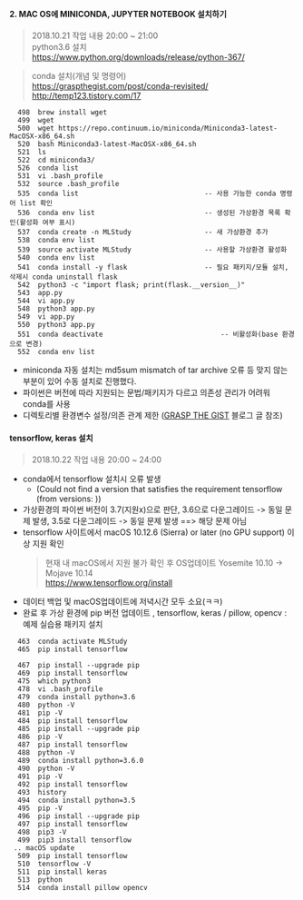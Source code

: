   
#### 2. MAC OS에 MINICONDA, JUPYTER NOTEBOOK 설치하기  
> 2018.10.21 작업 내용 20:00 ~ 21:00   
> python3.6 설치   
https://www.python.org/downloads/release/python-367/

> conda 설치(개념 및 명령어)   
https://graspthegist.com/post/conda-revisited/   
http://temp123.tistory.com/17   
```
  498  brew install wget
  499  wget
  500  wget https://repo.continuum.io/miniconda/Miniconda3-latest-MacOSX-x86_64.sh
  520  bash Miniconda3-latest-MacOSX-x86_64.sh 
  521  ls
  522  cd miniconda3/
  526  conda list
  531  vi .bash_profile
  532  source .bash_profile
  535  conda list				                -- 사용 가능한 conda 명령어 list 확인
  536  conda env list         					-- 생성된 가상환경 목록 확인(활성화 여부 표시)
  537  conda create -n MLStudy					-- 새 가상환경 추가
  538  conda env list		
  539  source activate MLStudy					-- 사용할 가상환경 활성화
  540  conda env list		
  541  conda install -y flask	  				-- 필요 패키지/모듈 설치, 삭제시 conda uninstall flask
  542  python3 -c "import flask; print(flask.__version__)"
  543  app.py
  544  vi app.py
  548  python3 app.py
  549  vi app.py
  550  python3 app.py
  551  conda deactivate					    		-- 비활성화(base 환경으로 변경)
  552  conda env list
```   
* miniconda 자동 설치는 md5sum mismatch of tar archive 오류 등 맞지 않는 부분이 있어 수동 설치로 진행했다.
* 파이썬은 버전에 따라 지원되는 문법/패키지가 다르고 의존성 관리가 어려워 conda를 사용
* 디렉토리별 환경변수 설정/의존 관계 제한 ([GRASP THE GIST](https://graspthegist.com/) 블로그 글 참조)

#### tensorflow, keras 설치 
> 2018.10.22 작업 내용 20:00 ~ 24:00   
- conda에서 tensorflow 설치시 오류 발생
  - (Could not find a version that satisfies the requirement tensorflow (from versions: ))
- 가상환경의 파이썬 버전이 3.7(지원x)으로 판단, 3.6으로 다운그레이드 -> 동일 문제 발생, 3.5로 다운그레이드 -> 동일 문제 발생 ==> 해당 문제 아님
- tensorflow 사이트에서 macOS 10.12.6 (Sierra) or later (no GPU support) 이상 지원 확인
  > 현재 내 macOS에서 지원 불가 확인 후 OS업데이트 Yosemite 10.10 -> Mojave 10.14   
  > https://www.tensorflow.org/install   
- 데이터 백업 및 macOS업데이트에 저녁시간 모두 소요(ㅋㅋ)
- 완료 후 가상 환경에 pip 버전 업데이트 , tensorflow, keras / pillow, opencv : 예제 실습용 패키지 설치

```
  463  conda activate MLStudy
  465  pip install tensorflow
 
  467  pip install --upgrade pip 
  469  pip install tensorflow
  475  which python3
  478  vi .bash_profile
  479  conda install python=3.6
  480  python -V
  481  pip -V
  484  pip install tensorflow
  485  pip install --upgrade pip
  486  pip -V
  487  pip install tensorflow
  488  python -V
  489  conda install python=3.6.0
  490  python -V
  491  pip -V
  492  pip install tensorflow
  493  history
  494  conda install python=3.5
  495  pip -V
  496  pip install --upgrade pip
  497  pip install tensorflow
  498  pip3 -V
  499  pip3 install tensorflow
 .. macOS update
  509  pip install tensorflow
  510  tensorflow -V
  511  pip install keras
  513  python
  514  conda install pillow opencv

```
